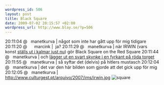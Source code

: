 ```yaml
--- 
wordpress_id: 506 
layout: post
title: Black Square 
date: 2009-07-02 20:15:57 +02:00 
wordpress_url: http://www.blay.se/?p=506 
---
```


20:11:04 @   manetkurva | något som inte har gått upp för mig tidigare 20:11:20 @      marcink |  ja? 20:11:29 @   manetkurva | när IRWIN (vars konst [ställs ut i kalmar just nu](http://www.kalmarkonstmuseum.se/index.php?pageid=175&parent=11)) gör Black Square on the Red Square 20:11:44 @   manetkurva | och [lägger ut en svart skynke i en fyrkant på röda torget](http://erstebank2.sil.at/balkan-express/mp/wp-content/uploads/2009/05/fil3.jpg) 20:11:55 @   manetkurva | så syftar det (delvis) på hitlers mustasch 20:12:04 @   manetkurva | det var den här bilden som gjorde att det gick upp för mig 20:12:05 @   manetkurva | http://www.culturgest.pt/arquivo/2007/ims/irwin.jpg ![](http://www.culturgest.pt/arquivo/2007/ims/irwin.jpg "square") 